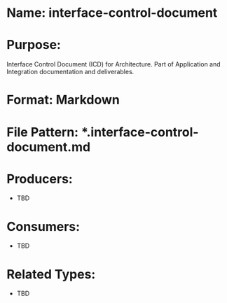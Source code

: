 # Name: interface-control-document

# Purpose:
Interface Control Document (ICD) for Architecture. Part of Application and Integration documentation and deliverables.

# Format: Markdown

# File Pattern: *.interface-control-document.md

# Producers:
- TBD

# Consumers:
- TBD

# Related Types:
- TBD
